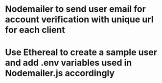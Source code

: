 # Nodemailer to send user email for account verification with unique url for each client

# Use Ethereal to create a sample user and add .env variables used in Nodemailer.js accordingly
